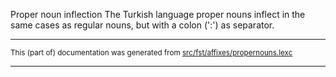 Proper noun inflection
The Turkish language proper nouns inflect in the same cases as regular
nouns, but with a colon (':') as separator.

* * *

<small>This (part of) documentation was generated from [src/fst/affixes/propernouns.lexc](https://github.com/giellalt/lang-tur-x-ext-trmorph/blob/main/src/fst/affixes/propernouns.lexc)</small>

---

